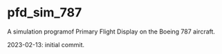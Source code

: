 # pfd_sim_787
A simulation programof Primary Flight Display on the Boeing 787 aircraft.

2023-02-13: initial commit.
